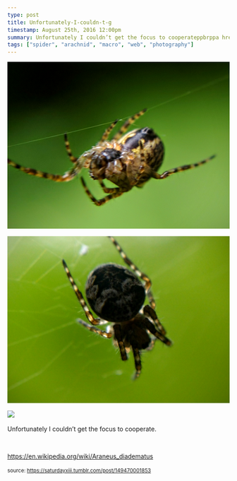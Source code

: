 ```yaml
---
type: post
title: Unfortunately-I-couldn-t-g
timestamp: August 25th, 2016 12:00pm
summary: Unfortunately I couldn’t get the focus to cooperateppbrppa hrefhttpsenwikipediaorgwikiAraneusdiadematus targetblankhttps
tags: ["spider", "arachnid", "macro", "web", "photography"]
---
```

<p>
                               <img src="../media/149470001853_1.jpg"/>
                           </p>
                                                                                                                           <p>
                               <img src="../media/149470001853_2.jpg"/>
                           </p>
                                                                                                                           <p>
                               <img src="../media/149470001853_3.jpg"/>
                           </p>
                                                                                                                      <div class="caption"><p>Unfortunately I couldn’t get the focus to cooperate.</p><p><br/></p><p><a href="https://en.wikipedia.org/wiki/Araneus_diadematus" target="_blank">https://en.wikipedia.org/wiki/Araneus_diadematus</a><br/></p> </div>
                                    
                
                
                
                
                                
<small>source: https://saturdayxiii.tumblr.com/post/149470001853</small>